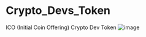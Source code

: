 # Crypto_Devs_Token
ICO (Initial Coin Offering) Crypto Dev Token
![image](https://user-images.githubusercontent.com/33012322/158094178-c4715e0f-9e3b-43e8-b55d-2e1b74c81603.png)
